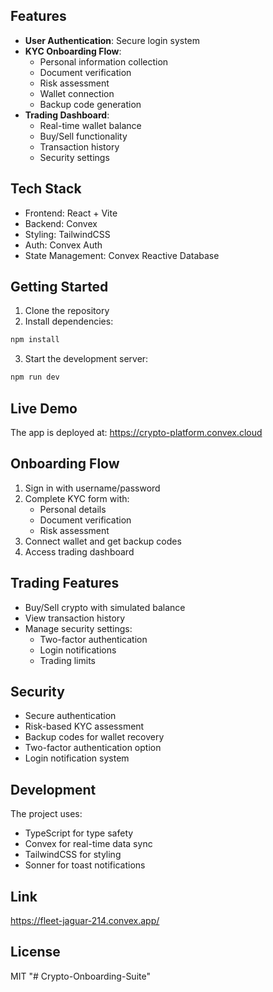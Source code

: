 

## Features

- **User Authentication**: Secure login system
- **KYC Onboarding Flow**:
  - Personal information collection
  - Document verification
  - Risk assessment
  - Wallet connection
  - Backup code generation
- **Trading Dashboard**:
  - Real-time wallet balance
  - Buy/Sell functionality
  - Transaction history
  - Security settings

## Tech Stack

- Frontend: React + Vite
- Backend: Convex
- Styling: TailwindCSS
- Auth: Convex Auth
- State Management: Convex Reactive Database

## Getting Started

1. Clone the repository
2. Install dependencies:
```bash
npm install
```
3. Start the development server:
```bash
npm run dev
```

## Live Demo

The app is deployed at: https://crypto-platform.convex.cloud

## Onboarding Flow

1. Sign in with username/password
2. Complete KYC form with:
   - Personal details
   - Document verification
   - Risk assessment
3. Connect wallet and get backup codes
4. Access trading dashboard

## Trading Features

- Buy/Sell crypto with simulated balance
- View transaction history
- Manage security settings:
  - Two-factor authentication
  - Login notifications
  - Trading limits

## Security

- Secure authentication
- Risk-based KYC assessment
- Backup codes for wallet recovery
- Two-factor authentication option
- Login notification system

## Development

The project uses:
- TypeScript for type safety
- Convex for real-time data sync
- TailwindCSS for styling
- Sonner for toast notifications

## Link

https://fleet-jaguar-214.convex.app/

## License

MIT
"# Crypto-Onboarding-Suite" 
